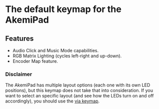 # The default keymap for the AkemiPad


## Features
- Audio Click and Music Mode capabilities.
- RGB Matrix Lighting (cycles left-right and up-down).
- Encoder Map feature.

### Disclaimer
The AkemiPad has multiple layout options (each one with its own LED positions), but this keymap does not take that into consideration.
If you want to select an specific layout (and see how the LEDs turn on and off accordingly), you
should use the [via keymap](../via).
